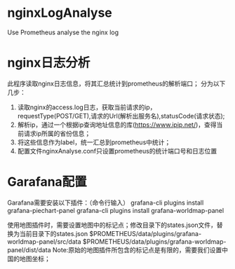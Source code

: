 # nginxLogAnalyse
Use Prometheus analyse the nginx log

# nginx日志分析
此程序读取nginx日志信息，将其汇总统计到prometheus的解析端口；
分为以下几步：
1. 读取nginx的access.log日志，获取当前请求的ip，requestType(POST/GET),请求的Url(解析出服务名),statusCode(请求状态);
2. 解析ip，通过一个根据ip查询地址信息的库(https://www.ipip.net/)，查得当前请求ip所属的省份信息；
3. 将这些信息作为label，统一汇总到prometheus中统计；
4. 配置文件nginxAnalyse.conf只设置prometheus的统计端口号和日志位置

# Garafana配置
Garafana需要安装以下插件：（命令行输入）
grafana-cli plugins install grafana-piechart-panel
grafana-cli plugins install grafana-worldmap-panel

使用地图插件时，需要设置地图中的标记点；修改目录下的states.json文件，替换为当前目录下的states.json
$PROMETHEUS/data/plugins/grafana-worldmap-panel/src/data
$PROMETHEUS/data/plugins/grafana-worldmap-panel/dist/data
Note:原始的地图插件所包含的标记点是有限的，需要我们设置中国的地图坐标；
